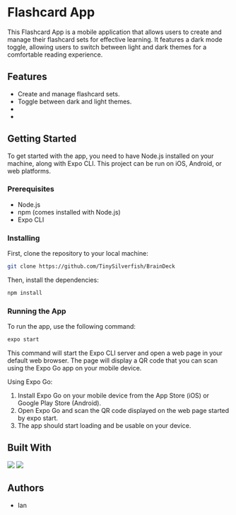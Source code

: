 # Flashcard App

This Flashcard App is a mobile application that allows users to create and manage their flashcard sets for effective learning. It features a dark mode toggle, allowing users to switch between light and dark themes for a comfortable reading experience.

## Features

- Create and manage flashcard sets.
- Toggle between dark and light themes.
- 
- 

## Getting Started

To get started with the app, you need to have Node.js installed on your machine, along with Expo CLI. This project can be run on iOS, Android, or web platforms.

### Prerequisites

- Node.js
- npm (comes installed with Node.js)
- Expo CLI

### Installing

First, clone the repository to your local machine:

```bash
git clone https://github.com/TinySilverfish/BrainDeck
```
Then, install the dependencies:
```bash
npm install
```
### Running the App

To run the app, use the following command:
```bash
expo start
```
This command will start the Expo CLI server and open a web page in your default web browser. The page will display a QR code that you can scan using the Expo Go app on your mobile device.

Using Expo Go:
1. Install Expo Go on your mobile device from the App Store (iOS) or Google Play Store (Android).
2. Open Expo Go and scan the QR code displayed on the web page started by expo start.
3. The app should start loading and be usable on your device.

## Built With
<img src="https://img.shields.io/badge/React_Native-20232A?style=for-the-badge&logo=react&logoColor=61DAFB" />
<img src="https://img.shields.io/badge/JavaScript-323330?style=for-the-badge&logo=javascript&logoColor=F7DF1E" />

## Authors
- Ian
